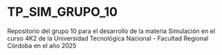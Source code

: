# TP_SIM_GRUPO_10
Repositorio del grupo 10 para el desarrollo de la materia Simulación en el curso 4K2 de la Universidad Tecnológica Nacional - Facultad Regional Córdoba en el año 2025
